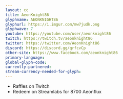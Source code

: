 ```yaml
---
layout: cc
title: AeonKnight86
glyphname: AEONKNIGHT86
glyphurl: https://i.imgur.com/mw7judk.png
glyphwave: 7
youtube: https://youtube.com/user/aeonknight86
twitch: https://twitch.tv/aeonknight86
twitter: https://twitter.com/AeonKnight86
discord: https://discord.gg/qrfcvCp
other-site: https://www.facebook.com/aeonknight86
primary-language: 
global-glyph-code: 
currently-partnered: 
stream-currency-needed-for-glyph: 
---
```

* Raffles on Twitch
* Redeem on Streamlabs for 8700 Aeonflux
